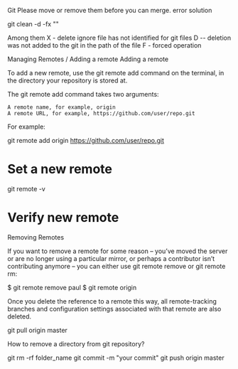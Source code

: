 Git Please move or remove them before you can merge. error solution

git clean  -d  -fx ""

Among them 
X - delete ignore file has not identified for git files
D -- deletion was not added to the git in the path of the file
F - forced operation


Managing Remotes / Adding a remote
Adding a remote

To add a new remote, use the git remote add command on the terminal, in the directory your repository is stored at.

The git remote add command takes two arguments:

    A remote name, for example, origin
    A remote URL, for example, https://github.com/user/repo.git

For example:

git remote add origin https://github.com/user/repo.git
# Set a new remote

git remote -v
# Verify new remote

Removing Remotes

If you want to remove a remote for some reason – you’ve moved the server or are no longer using a particular mirror, or perhaps a contributor isn’t contributing anymore – you can either use git remote remove or git remote rm:

$ git remote remove paul
$ git remote
origin

Once you delete the reference to a remote this way, all remote-tracking branches and configuration settings associated with that remote are also deleted.

git pull origin master

How to remove a directory from git repository?

git rm -rf folder_name
git commit -m "your commit"
git push origin master


